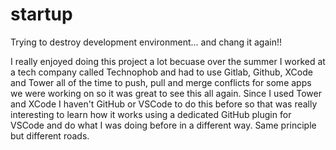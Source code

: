# startup
Trying to destroy development environment... and chang it again!!


I really enjoyed doing this project a lot becuase over the summer I worked at a tech company called Technophob and had to use Gitlab, Github, XCode and Tower all of the time to push, pull and merge conflicts for some apps we were working on so it was great to see this all again. Since I used Tower and XCode I haven't GitHub or VSCode to do this before so that was really interesting to learn how it works using a dedicated GitHub plugin for VSCode and do what I was doing before in a different way. Same principle but different roads.
